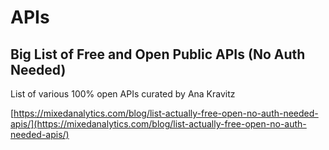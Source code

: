 # APIs

## Big List of Free and Open Public APIs \(No Auth Needed\)

List of various 100% open APIs curated by Ana Kravitz

[https://mixedanalytics.com/blog/list-actually-free-open-no-auth-needed-apis/](https://mixedanalytics.com/blog/list-actually-free-open-no-auth-needed-apis/)



